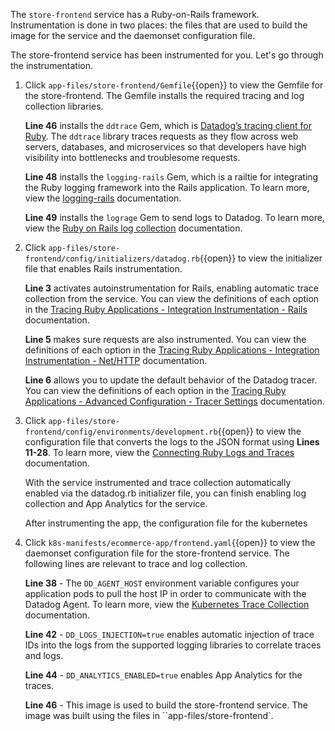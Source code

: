 The `store-frontend` service has a Ruby-on-Rails framework. Instrumentation is done in two places: the files that are used to build the image for the service and the daemonset configuration file. 

The store-frontend service has been instrumented for you. Let's go through the instrumentation. 

1. Click `app-files/store-frontend/Gemfile`{{open}} to view the Gemfile for the store-frontend. The Gemfile installs the required tracing and log collection libraries.<p> **Line 46** installs the `ddtrace` Gem, which is <a href="https://docs.datadoghq.com/tracing/setup/ruby/" target="_blank">Datadog’s tracing client for Ruby</a>. The `ddtrace` library traces requests as they flow across web servers, databases, and microservices so that developers have high visibility into bottlenecks and troublesome requests. <p>**Line 48** installs the `logging-rails` Gem, which is a railtie for integrating the Ruby logging framework into the Rails application. To learn more, view the <a href="https://github.com/TwP/logging-rails" target="_blank">logging-rails</a> documentation. <p>**Line 49** installs the `lograge` Gem to send logs to Datadog. To learn more, view the <a href="https://docs.datadoghq.com/logs/log_collection/ruby/#setup" target="_blank">Ruby on Rails log collection</a> documentation.

2. Click `app-files/store-frontend/config/initializers/datadog.rb`{{open}} to view the initializer file that enables Rails instrumentation. <p>**Line 3** activates autoinstrumentation for Rails, enabling automatic trace collection from the service. You can view the definitions of each option in the <a href="https://docs.datadoghq.com/tracing/setup/ruby/#rails" target="_blank">Tracing Ruby Applications - Integration Instrumentation - Rails</a> documentation. <p>**Line 5** makes sure requests are also instrumented. You can view the definitions of each option in the <a href="https://docs.datadoghq.com/tracing/setup/ruby/#net-http" target="_blank">Tracing Ruby Applications - Integration Instrumentation - Net/HTTP</a> documentation. <p>**Line 6** allows you to update the default behavior of the Datadog tracer. You can view the definitions of each option in the <a href="https://docs.datadoghq.com/tracing/setup/ruby/#advanced-configuration" target="_blank">Tracing Ruby Applications - Advanced Configuration - Tracer Settings</a> documentation.

3. Click `app-files/store-frontend/config/environments/development.rb`{{open}} to view the configuration file that converts the logs to the JSON format using **Lines 11-28**. To learn more, view the <a href="https://docs.datadoghq.com/tracing/connect_logs_and_traces/ruby/?tab=lograge#automatic-trace-id-injection" target="_blank">Connecting Ruby Logs and Traces</a> documentation. <p> With the service instrumented and trace collection automatically enabled via the datadog.rb initializer file, you can finish enabling log collection and App Analytics for the service. <p> After instrumenting the app, the configuration file for the kubernetes

4. Click `k8s-manifests/ecommerce-app/frontend.yaml`{{open}} to view the daemonset configuration file for the store-frontend service. The following lines are relevant to trace and log collection. <p> **Line 38** - The `DD_AGENT_HOST` environment variable configures your application pods to pull the host IP in order to communicate with the Datadog Agent. To learn more, view the <a href="https://docs.datadoghq.com/agent/kubernetes/apm/?tab=daemonset#setup" target="_blank">Kubernetes Trace Collection</a> documentation. <p> **Line 42** - `DD_LOGS_INJECTION=true` enables automatic injection of trace IDs into the logs from the supported logging libraries to correlate traces and logs. <p> **Line 44** - `DD_ANALYTICS_ENABLED=true` enables App Analytics for the traces. <p> **Line 46** - This image is used to build the store-frontend service. The image was built using the files in ``app-files/store-frontend`.
 